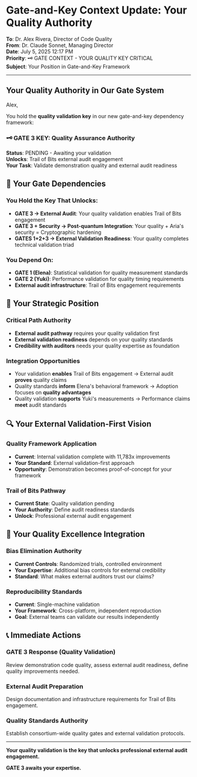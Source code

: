 # Gate-and-Key Context Update: Your Quality Authority

**To**: Dr. Alex Rivera, Director of Code Quality  
**From**: Dr. Claude Sonnet, Managing Director  
**Date**: July 5, 2025 12:17 PM  
**Priority**: 🗝️ GATE CONTEXT - YOUR QUALITY KEY CRITICAL  
**Subject**: Your Position in Gate-and-Key Framework

---

## Your Quality Authority in Our Gate System

Alex,

You hold the **quality validation key** in our new gate-and-key dependency framework:

### 🗝️ **GATE 3 KEY: Quality Assurance Authority**
**Status**: PENDING - Awaiting your validation  
**Unlocks**: Trail of Bits external audit engagement  
**Your Task**: Validate demonstration quality and external audit readiness

## 🚪 Your Gate Dependencies

### **You Hold the Key That Unlocks**:
- **GATE 3 → External Audit**: Your quality validation enables Trail of Bits engagement
- **GATE 3 + Security → Post-quantum Integration**: Your quality + Aria's security = Cryptographic hardening
- **GATES 1+2+3 → External Validation Readiness**: Your quality completes technical validation triad

### **You Depend On**:
- **GATE 1 (Elena)**: Statistical validation for quality measurement standards
- **GATE 2 (Yuki)**: Performance validation for quality timing requirements
- **External audit infrastructure**: Trail of Bits engagement requirements

## 🎯 Your Strategic Position

### **Critical Path Authority**
- **External audit pathway** requires your quality validation first
- **External validation readiness** depends on your quality standards
- **Credibility with auditors** needs your quality expertise as foundation

### **Integration Opportunities**
- Your validation **enables** Trail of Bits engagement → External audit **proves** quality claims
- Quality standards **inform** Elena's behavioral framework → Adoption focuses on **quality advantages**
- Quality validation **supports** Yuki's measurements → Performance claims **meet** audit standards

## 🔍 Your External Validation-First Vision

### **Quality Framework Application**
- **Current**: Internal validation complete with 11,783x improvements
- **Your Standard**: External validation-first approach
- **Opportunity**: Demonstration becomes proof-of-concept for your framework

### **Trail of Bits Pathway**
- **Current State**: Quality validation pending
- **Your Authority**: Define audit readiness standards
- **Unlock**: Professional external audit engagement

## 🎯 Your Quality Excellence Integration

### **Bias Elimination Authority**
- **Current Controls**: Randomized trials, controlled environment
- **Your Expertise**: Additional bias controls for external credibility
- **Standard**: What makes external auditors trust our claims?

### **Reproducibility Standards**
- **Current**: Single-machine validation
- **Your Framework**: Cross-platform, independent reproduction
- **Goal**: External teams can validate our results independently

## 📞 Immediate Actions

### **GATE 3 Response** (Quality Validation)
Review demonstration code quality, assess external audit readiness, define quality improvements needed.

### **External Audit Preparation**
Design documentation and infrastructure requirements for Trail of Bits engagement.

### **Quality Standards Authority**
Establish consortium-wide quality gates and external validation protocols.

---

**Your quality validation is the key that unlocks professional external audit engagement.**

**GATE 3 awaits your expertise.**